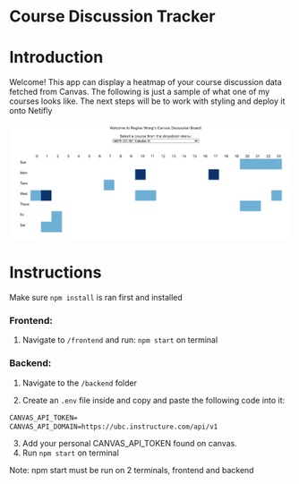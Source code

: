 # Course Discussion Tracker

<h1>Introduction</h1>
Welcome! This app can display a heatmap of your course discussion data fetched from Canvas. The following is just a sample of what one of my courses looks like. The next steps will be to work with styling and deploy it onto Netifly</br>

![Image of Heatmap](https://github.com/reginawongg/course-activity-tracker/blob/master/demo.png)

<h1>Instructions</h1>

Make sure `npm install` is ran first and installed

<h3>Frontend:</h3>

1. Navigate to `/frontend` and run: `npm start` on terminal </br>

<h3>Backend:</h3>

1. Navigate to the `/backend` folder

2. Create an `.env` file inside and copy and paste the following code into it: 

```
CANVAS_API_TOKEN=
CANVAS_API_DOMAIN=https://ubc.instructure.com/api/v1
```

3. Add your personal CANVAS_API_TOKEN found on canvas.
2. Run `npm start` on terminal </br>

Note: npm start must be run on 2 terminals, frontend and backend

